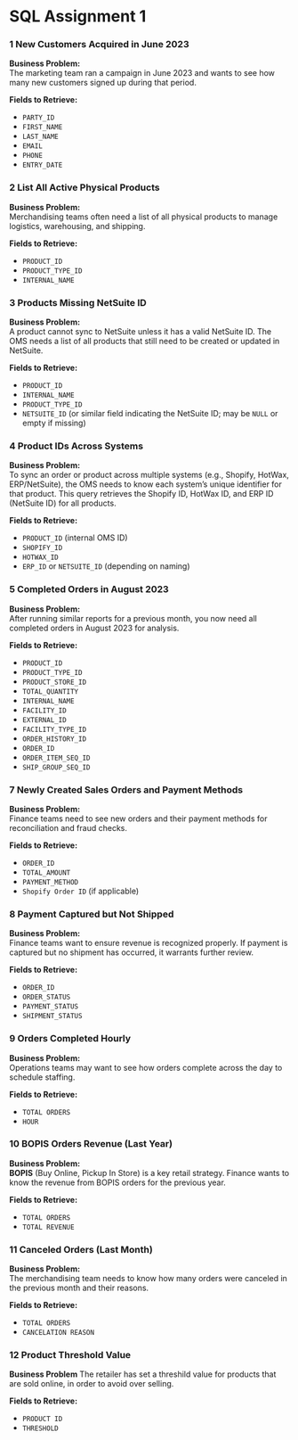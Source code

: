 # SQL Assignment 1

### 1 New Customers Acquired in June 2023

**Business Problem:**  
The marketing team ran a campaign in June 2023 and wants to see how many new customers signed up during that period.

**Fields to Retrieve:**  
- `PARTY_ID`  
- `FIRST_NAME`  
- `LAST_NAME`  
- `EMAIL`  
- `PHONE`  
- `ENTRY_DATE`

### 2 List All Active Physical Products

**Business Problem:**  
Merchandising teams often need a list of all physical products to manage logistics, warehousing, and shipping.

**Fields to Retrieve:**  
- `PRODUCT_ID`  
- `PRODUCT_TYPE_ID`  
- `INTERNAL_NAME`

### 3 Products Missing NetSuite ID

**Business Problem:**  
A product cannot sync to NetSuite unless it has a valid NetSuite ID. The OMS needs a list of all products that still need to be created or updated in NetSuite.

**Fields to Retrieve:**  
- `PRODUCT_ID`  
- `INTERNAL_NAME`  
- `PRODUCT_TYPE_ID`  
- `NETSUITE_ID` (or similar field indicating the NetSuite ID; may be `NULL` or empty if missing)

### 4 Product IDs Across Systems

**Business Problem:**  
To sync an order or product across multiple systems (e.g., Shopify, HotWax, ERP/NetSuite), the OMS needs to know each system’s unique identifier for that product. This query retrieves the Shopify ID, HotWax ID, and ERP ID (NetSuite ID) for all products.

**Fields to Retrieve:**  
- `PRODUCT_ID` (internal OMS ID)  
- `SHOPIFY_ID`  
- `HOTWAX_ID`  
- `ERP_ID` or `NETSUITE_ID` (depending on naming)

### 5 Completed Orders in August 2023

**Business Problem:**  
After running similar reports for a previous month, you now need all completed orders in August 2023 for analysis.

**Fields to Retrieve:**  
- `PRODUCT_ID`  
- `PRODUCT_TYPE_ID`  
- `PRODUCT_STORE_ID`  
- `TOTAL_QUANTITY`  
- `INTERNAL_NAME`  
- `FACILITY_ID`  
- `EXTERNAL_ID`  
- `FACILITY_TYPE_ID`  
- `ORDER_HISTORY_ID`  
- `ORDER_ID`  
- `ORDER_ITEM_SEQ_ID`  
- `SHIP_GROUP_SEQ_ID`

### 7 Newly Created Sales Orders and Payment Methods

**Business Problem:**  
Finance teams need to see new orders and their payment methods for reconciliation and fraud checks.

**Fields to Retrieve:**  
- `ORDER_ID`
- `TOTAL_AMOUNT`
- `PAYMENT_METHOD`  
- `Shopify Order ID` (if applicable)

### 8 Payment Captured but Not Shipped

**Business Problem:**  
Finance teams want to ensure revenue is recognized properly. If payment is captured but no shipment has occurred, it warrants further review.

**Fields to Retrieve:**  
- `ORDER_ID`  
- `ORDER_STATUS`  
- `PAYMENT_STATUS`  
- `SHIPMENT_STATUS`

### 9 Orders Completed Hourly

**Business Problem:**  
Operations teams may want to see how orders complete across the day to schedule staffing.

**Fields to Retrieve:**  
- `TOTAL ORDERS`  
- `HOUR`

### 10 BOPIS Orders Revenue (Last Year)

**Business Problem:**  
**BOPIS** (Buy Online, Pickup In Store) is a key retail strategy. Finance wants to know the revenue from BOPIS orders for the previous year.

**Fields to Retrieve:**  
- `TOTAL ORDERS`  
- `TOTAL REVENUE`

### 11 Canceled Orders (Last Month)

**Business Problem:**  
The merchandising team needs to know how many orders were canceled in the previous month and their reasons.

**Fields to Retrieve:**  
- `TOTAL ORDERS`  
- `CANCELATION REASON`

### 12 Product Threshold Value

**Business Problem**
The retailer has set a threshild value for products that are sold online, in order to avoid over selling. 

**Fields to Retrieve:**
- `PRODUCT ID`
- `THRESHOLD`